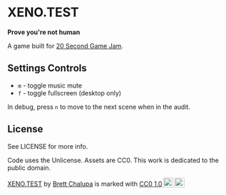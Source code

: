 # XENO.TEST

**Prove you're not human**

A game built for [20 Second Game Jam](https://itch.io/jam/20-second-game-jam).

## Settings Controls

- `m` - toggle music mute
- `f` - toggle fullscreen (desktop only)

In debug, press `n` to move to the next scene when in the audit.

## License

See LICENSE for more info.

Code uses the Unlicense. Assets are CC0. This work is dedicated to the public domain.

 <p xmlns:cc="http://creativecommons.org/ns#" xmlns:dct="http://purl.org/dc/terms/"><a property="dct:title" rel="cc:attributionURL" href="https://brettchalupa.itch.io/xenotest">XENO.TEST</a> by <a rel="cc:attributionURL dct:creator" property="cc:attributionName" href="https://www.brettchalupa.com">Brett Chalupa</a> is marked with <a href="http://creativecommons.org/publicdomain/zero/1.0?ref=chooser-v1" target="_blank" rel="license noopener noreferrer" style="display:inline-block;">CC0 1.0<img style="height:22px!important;margin-left:3px;vertical-align:text-bottom;" src="https://mirrors.creativecommons.org/presskit/icons/cc.svg?ref=chooser-v1"><img style="height:22px!important;margin-left:3px;vertical-align:text-bottom;" src="https://mirrors.creativecommons.org/presskit/icons/zero.svg?ref=chooser-v1"></a></p>
